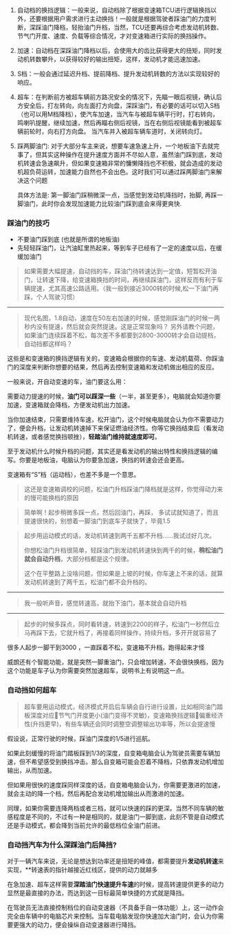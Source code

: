 

1. 自动档的换挡逻辑：一般来说，自动档除了根据变速箱TCU进行逻辑换挡以外，还要根据用户需求进行主动换挡！一般就是根据驾驶者踩油门的力度判断，深踩油门降档，轻抬油门升档，当然，TCU还要再综合考虑发动机转数、节气门开度、速度、负载等综合情况，才对变速箱进行实际的换挡操作。

2. 加速：自动档在深踩油门降档以后，会使用大的齿比获得更大的扭矩，同时发动机转数攀升，以获得较好的输出扭矩，这样，发动机才能迅速加速。

3. S档：一般会通过延迟升档、提前降档、提升发动机转数的方法以实现较好的响应。

4. 超车：在判断前方被超车辆前方路况安全的情况下，先瞄一眼后视镜，确认后方安全后，打左转向，向左面打方向盘，深踩油门，有必要的话可以切入S档（也可以用M档降档），使汽车加速，当汽车与被超车辆平行时，打右转向，鸣喇叭提醒，继续加速，然后再瞄右侧后视镜，当在右侧后视镜能看到被超车辆前轮时，向右打方向盘。  当汽车并入被超车辆车道时，关闭转向灯。

5. 踩两脚油门:
   对于大部分车主来说，想要车速急速上升，一个地板油下去就完事了，但其实这种操作在提升速度方面并不尽如人意，虽然油门踩到底，发动机转速会急速飙升，但如果变速箱非常的慵懒降挡也不积极，就会造成的发动机超负荷运转，加速能力自然也不会出色。这时我们可以通过踩两脚油门来解决这个问题

   具体方法是: 第一脚油门踩稍微深一点，当感觉到发动机降挡时，抬脚, 再踩一脚油门，此时你会发现加速能力比较油门踩到底会来得更爽快.



### 踩油门的技巧



- 不要油门踩到底 (也就是所谓的地板油)
- 先轻轻踩油门，让汽油缸里热起来，等到车子已经有了一定的速度以后，在缓缓加油门

> 如果需要大幅提速，自动挡的车，踩油门待转速达到一定值，短暂松开油门，让转速下降，给变速箱换挡的时间，再继续踩油门，这样反而有利于车辆提速，尤其高速公路适用。（我一般到接近3000转的时候,松一下油门再踩，个人驾驶习惯）



---

> 现代名图，1.8自动，速度在50左右加速的时候，感觉刚踩油门的时候一两秒内没有提速，然后就会突然提速。这是正常现象吗？
> 另外请教个问题，如果油门连续踩着不松，每次差不多都要到2800-3000转才会自动提档，自动挡都这样吗？



这些是和变速箱的换挡逻辑有关的，变速箱会根据你的车速、发动机载荷、你踩油门的深度来判断你想要的结果，然后再去控制变速箱和发动机做出相应的反应。

一般来说，开自动变速的车，油门要这么用：

需要动力提速的时候，**油门可以踩深一些**（一半，甚至更多），电脑就会知道你要加速，变速箱就会降档，方便发动机出力加速。

当你加速结束，只需要维持车速，松开油门，这个时候电脑就会认为你不需要动力了，便会升档，让发动机转速掉下来保证燃油经济性。你等它换挡结束后（看发动机转速，或者感觉换挡顿挫），**轻踏油门维持就速度即可**。

至于发动机什么时候升档的问题，其实还是看发动机的输出特性和换挡逻辑的编写。你要是地板油，电脑认为你要急加速，换挡的转速会还会更高。

变速箱有“S”档（运动档），也差不多是一个意思。



>  这还是变速箱调校的问题，松油门升档踩油门降档就是这样，你觉得动力来的慢可能换档的原因



> 简单啊！起步稍微多踩一点，然后回油门，再踩， 多试试就知道了，而且提速很快的，别想着一脚油门到底车子就快了，毕竟1.5



> 起步用运动模式的话，发动机转速到两千五都不升档……我试过好几次。
>
> 你想松油门升档很简单，轻踩油门到发动机转速快到两千的时候，**稍松油门就会自动升档**，大部分档都是这个规律。
>
> 这个在平整路上没啥问题，但如果是上坡的时候，你车速上不来的话，就算发动机转速到了两千五，松油门都不会升档的。

---



> 我一般听声音，感觉转速高，就抬下油门，基本就会自动升档

---



>  起步的时候多踩点，同时看转速，转速到2200的样子，松油门一秒然后立马再踩下去，它就升档了，再接着同样操作，持续升档，多开开就容易了



很多人起步一脚干到3000 ，一直踩着不松，变速箱不升档，跑得起来才怪

威朗还有个智能功能，就是突然一脚重油门，只会增加转速，不会很快换档，因为这个功能是车子认为你需要突然加速超车，说明书上有说明这一点。



### 自动挡如何超车

>  超车要用运动模式，经济模式开启后车辆会自行进行设置，比如相同油门踏板深度对应节气门开度更小(油门变得不灵敏)，变速箱换挡逻辑偏重经济性(升挡更早)，有些车辆还会同时调整空调整输出功率等，所以会提速慢





假设说，正常行驶的时候，踩油门深度的1/5进行巡航。

如果此刻缓慢的将油门踏板踩到1/3的深度，自变箱电脑会认为驾驶员需要车辆加速，但不希望感受到换挡冲击。那么自变箱可能会忍着不降档，只依靠发动机增加输出，从而加速。

但如果用很快的速度踩同样深度的话，自变箱电脑会认为，你需要更激进的加速，就会主动的降一个档，然后再配合发动机增加输出从而激进的加速。

同理，如果你需要连降两档或者三档，就可以快速的踩的更深。当然不同车辆的敏感程度是不同的，不过有一种是相同的，就是油门一脚到底，此刻不管是自动模式还是手动模式，都会降到当前允许的最低档位全油门前进。



### 自动挡汽车为什么深踩油门后降挡?

对于一辆汽车来说，无论是想达到功率还是扭矩的峰值，都需要提升**发动机转速**来实现，**转速表的指针越接近红线区，提供的动力就越多

在急加速、超车这样需要**深踏油门快速提升车速**的时候，提高转速提供更多的动力显然是最直接的办法，而达到这一目标最简单快捷的方式就是降挡。

在驾驶员无法直接控制档位的自动变速器（不具备手自一体功能）上，这一动作会完全由车辆中的电脑芯片来控制。当车载电脑发现你快速加大油门时，会认为你需要更强大的动力，便会操纵自动变速器进行降挡。